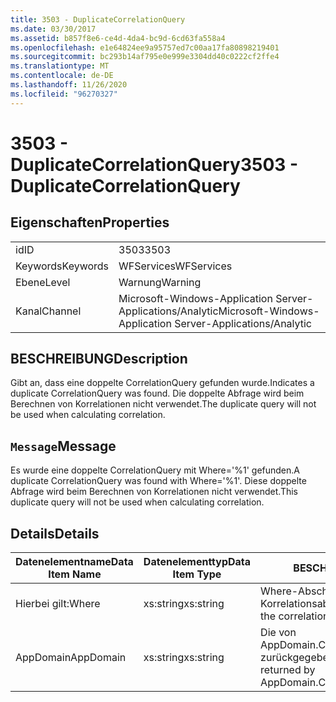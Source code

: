 ```yaml
---
title: 3503 - DuplicateCorrelationQuery
ms.date: 03/30/2017
ms.assetid: b857f8e6-ce4d-4da4-bc9d-6cd63fa558a4
ms.openlocfilehash: e1e64824ee9a95757ed7c00aa17fa80898219401
ms.sourcegitcommit: bc293b14af795e0e999e3304dd40c0222cf2ffe4
ms.translationtype: MT
ms.contentlocale: de-DE
ms.lasthandoff: 11/26/2020
ms.locfileid: "96270327"
---
```

# <a name="3503---duplicatecorrelationquery"></a><span data-ttu-id="ce054-102">3503 - DuplicateCorrelationQuery</span><span class="sxs-lookup"><span data-stu-id="ce054-102">3503 - DuplicateCorrelationQuery</span></span>

## <a name="properties"></a><span data-ttu-id="ce054-103">Eigenschaften</span><span class="sxs-lookup"><span data-stu-id="ce054-103">Properties</span></span>  
  
|||  
|-|-|  
|<span data-ttu-id="ce054-104">id</span><span class="sxs-lookup"><span data-stu-id="ce054-104">ID</span></span>|<span data-ttu-id="ce054-105">3503</span><span class="sxs-lookup"><span data-stu-id="ce054-105">3503</span></span>|  
|<span data-ttu-id="ce054-106">Keywords</span><span class="sxs-lookup"><span data-stu-id="ce054-106">Keywords</span></span>|<span data-ttu-id="ce054-107">WFServices</span><span class="sxs-lookup"><span data-stu-id="ce054-107">WFServices</span></span>|  
|<span data-ttu-id="ce054-108">Ebene</span><span class="sxs-lookup"><span data-stu-id="ce054-108">Level</span></span>|<span data-ttu-id="ce054-109">Warnung</span><span class="sxs-lookup"><span data-stu-id="ce054-109">Warning</span></span>|  
|<span data-ttu-id="ce054-110">Kanal</span><span class="sxs-lookup"><span data-stu-id="ce054-110">Channel</span></span>|<span data-ttu-id="ce054-111">Microsoft-Windows-Application Server-Applications/Analytic</span><span class="sxs-lookup"><span data-stu-id="ce054-111">Microsoft-Windows-Application Server-Applications/Analytic</span></span>|  
  
## <a name="description"></a><span data-ttu-id="ce054-112">BESCHREIBUNG</span><span class="sxs-lookup"><span data-stu-id="ce054-112">Description</span></span>  

 <span data-ttu-id="ce054-113">Gibt an, dass eine doppelte CorrelationQuery gefunden wurde.</span><span class="sxs-lookup"><span data-stu-id="ce054-113">Indicates a duplicate CorrelationQuery was found.</span></span> <span data-ttu-id="ce054-114">Die doppelte Abfrage wird beim Berechnen von Korrelationen nicht verwendet.</span><span class="sxs-lookup"><span data-stu-id="ce054-114">The duplicate query will not be used when calculating correlation.</span></span>  
  
## <a name="message"></a><span data-ttu-id="ce054-115">`Message`</span><span class="sxs-lookup"><span data-stu-id="ce054-115">Message</span></span>  

 <span data-ttu-id="ce054-116">Es wurde eine doppelte CorrelationQuery mit Where='%1' gefunden.</span><span class="sxs-lookup"><span data-stu-id="ce054-116">A duplicate CorrelationQuery was found with Where='%1'.</span></span> <span data-ttu-id="ce054-117">Diese doppelte Abfrage wird beim Berechnen von Korrelationen nicht verwendet.</span><span class="sxs-lookup"><span data-stu-id="ce054-117">This duplicate query will not be used when calculating correlation.</span></span>  
  
## <a name="details"></a><span data-ttu-id="ce054-118">Details</span><span class="sxs-lookup"><span data-stu-id="ce054-118">Details</span></span>  
  
|<span data-ttu-id="ce054-119">Datenelementname</span><span class="sxs-lookup"><span data-stu-id="ce054-119">Data Item Name</span></span>|<span data-ttu-id="ce054-120">Datenelementtyp</span><span class="sxs-lookup"><span data-stu-id="ce054-120">Data Item Type</span></span>|<span data-ttu-id="ce054-121">BESCHREIBUNG</span><span class="sxs-lookup"><span data-stu-id="ce054-121">Description</span></span>|  
|--------------------|--------------------|-----------------|  
|<span data-ttu-id="ce054-122">Hierbei gilt:</span><span class="sxs-lookup"><span data-stu-id="ce054-122">Where</span></span>|<span data-ttu-id="ce054-123">xs:string</span><span class="sxs-lookup"><span data-stu-id="ce054-123">xs:string</span></span>|<span data-ttu-id="ce054-124">Where-Abschnitt der Korrelationsabfrage.</span><span class="sxs-lookup"><span data-stu-id="ce054-124">The Where portion of the correlation query.</span></span>|  
|<span data-ttu-id="ce054-125">AppDomain</span><span class="sxs-lookup"><span data-stu-id="ce054-125">AppDomain</span></span>|<span data-ttu-id="ce054-126">xs:string</span><span class="sxs-lookup"><span data-stu-id="ce054-126">xs:string</span></span>|<span data-ttu-id="ce054-127">Die von AppDomain.CurrentDomain.FriendlyName zurückgegebene Zeichenfolge.</span><span class="sxs-lookup"><span data-stu-id="ce054-127">The string returned by AppDomain.CurrentDomain.FriendlyName.</span></span>|
